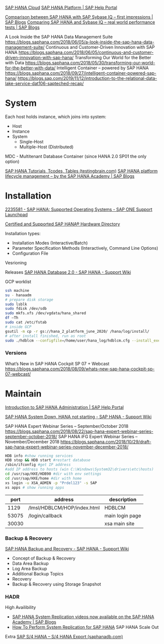 [SAP HANA Cloud](https://www.sap.com/products/technology-platform/hana.html)
[SAP HANA Platform | SAP Help Portal](https://help.sap.com/docs/SAP_HANA_PLATFORM)

[Comparison between SAP HANA with SAP Sybase IQ – first impressions | SAP Blogs](https://blogs.sap.com/2013/09/25/comparison-between-sap-hana-with-sap-sybase-iq-first-impressions/)
[Comparing SAP HANA and Sybase IQ – real world performance tests | SAP Blogs](https://blogs.sap.com/2013/11/25/comparing-sap-hana-and-sybase-iq-real-world-performance-tests/)

A Look Inside the SAP HANA Data Management Suite https://blogs.saphana.com/2018/06/05/a-look-inside-the-sap-hana-data-management-suite/
Continuous and Customer-Driven Innovation with SAP HANA https://blogs.saphana.com/2018/06/05/continuous-and-customer-driven-innovation-with-sap-hana/
Transforming Our World for the Better with Data https://blogs.saphana.com/2018/05/30/transforming-our-world-for-the-better-with-data/
Intelligent Container – powered by SAP HANA https://blogs.saphana.com/2018/09/27/intelligent-container-powered-sap-hana/
https://blogs.sap.com/2019/11/12/introduction-to-the-relational-data-lake-service-dat106-sapteched-recap/



# System

Each host holds instance, which joins into system:

- Host
- Instance
- System
	- Single-Host
	- Multiple-Host (Distributed)

MDC - Multitenant Database Container (since HANA 2.0 SP01 the only option)

[SAP HANA Tutorials, Tcodes, Tables (testingbrain.com)](https://www.testingbrain.com/sap/help/sap-hana-tutorial.html)
[SAP HANA platform lifecycle management – by the SAP HANA Academy | SAP Blogs](https://blogs.sap.com/2018/01/30/sap-hana-platform-lifecycle-management-by-the-sap-hana-academy/)


# Installation

[2235581 - SAP HANA: Supported Operating Systems - SAP ONE Support Launchpad](https://launchpad.support.sap.com/#/notes/2235581)

[Certified and Supported SAP HANA® Hardware Directory](https://www.sap.com/dmc/exp/2014-09-02-hana-hardware/enEN/#/solutions?filters=v:deCertified)

Installation types:

- Installation Modes (Interactive/Batch)
- Parameter Specification Methods (Interactively, Command Line Options)
- Configuration File

Vesrioning 

Releases
[SAP HANA Database 2.0 - SAP HANA - Support Wiki](https://wiki.scn.sap.com/wiki/display/SAPHANA/SAP+HANA+Database+2.0)


GCP worklist

```sh
ssh machine
su - hanaadm
# prepare disk storage
sudo lsblk
sudo fdisk /dev/sdb
sudo mkfs.xfs /dev/vgdata/hana_shared
df –Th
sudo cat /etc/fstab
# inside GCP
gsutil -m cp -r gs://hana_2_platform_june_2020/ /hana/log/install/
# after install finished, run as root
sudo ./hdblcm --configfile=/home/user/hana_log/hdblcm.cfg --install_execution_mode=optimized
```


### Versions

What’s New in SAP HANA Cockpit SP 07 + Webcast https://blogs.saphana.com/2018/08/09/whats-new-sap-hana-cockpit-sp-07-webcast/


# Maintain

[Introduction to SAP HANA Administration | SAP Help Portal](https://help.sap.com/docs/SAP_HANA_PLATFORM/6b94445c94ae495c83a19646e7c3fd56/bd394568bb571014a11fd729973e9843.html?version=2.0.00)

[SAP HANA System Down, HANA not starting - SAP HANA - Support Wiki](https://wiki.scn.sap.com/wiki/display/SAPHANA/SAP+HANA+System+Down%2C+HANA+not+starting)

SAP HANA Expert Webinar Series – September/October 2018 https://blogs.saphana.com/2018/08/22/sap-hana-expert-webinar-series-september-october-2018/
SAP HANA iFG Expert Webinar Series – November/December 2018 https://blogs.saphana.com/2018/10/29/draft-sap-hana-expert-webinar-series-november-december-2018/

```sh
HDB info #show running services  
HDB stop && HDB start #restart database  
/sbin/ifconfig #get IP address  
#add IP address to hosts (win C:\Windows\System32\drivers\etc\hosts)  
cd /usr/sap/HXE/HDB90 #dir with env settings  
cd /usr/sap/HXE/home #dir with home  
xs login -u XSA_ADMIN -p "Prdel123" -s SAP  
xs apps # show running apps
```


| port | address |  description  | 
| --- | --- | --- |
|  1129 | /lmsl/HDBLCM/HOP/index.html | HDBLCM |
| 53075 | /login/callback | main login page |
| 30030 |  | xsa main site |


### Backup & Recovery

[SAP HANA Backup and Recovery - SAP HANA - Support Wiki](https://wiki.scn.sap.com/wiki/display/SAPHANA/SAP+HANA+Backup+and+Recovery)

- Concept of Backup & Recovery
- Data Area Backup
- Log Area Backup
- Additional Backup Topics
- Recovery
- Backup & Recovery using Storage Snapshot


### HADR

High Availibility
- [SAP HANA System Replication videos now available on the SAP HANA Academy | SAP Blogs](https://blogs.sap.com/2015/05/19/sap-hana-system-replication/)
- [How To Perform System Replication for SAP HANA](https://www.sap.com/documents/2013/10/26c02b58-5a7c-0010-82c7-eda71af511fa.html)
SAP HANA Scale Out


Extra
[SAP S/4 HANA – S/4 HANA Export (saphanadb.com)](http://saphanadb.com/?lang=en)
